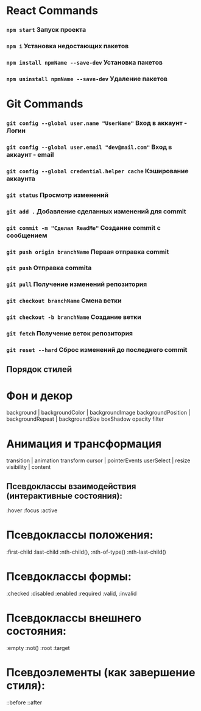 # React Commands

### `npm start` Запуск проекта

### `npm i` Установка недостающих пакетов

### `npm install npmName --save-dev` Установка пакетов

### `npm uninstall npmName --save-dev` Удаление пакетов

# Git Commands

### `git config --global user.name "UserName"` Вход в аккаунт - Логин

### `git config --global user.email "dev@mail.com"` Вход в аккаунт - email

### `git config --global credential.helper cache` Кэширование аккаунта

### `git status` Просмотр изменений

### `git add .` Добавление сделанных изменений для commit

### `git commit -m "Сделал ReadMe"` Создание commit с сообщением

### `git push origin branchName` Первая отправка commit

### `git push` Отправка commita

### `git pull` Получение изменений репозитория

### `git checkout branchName` Смена ветки

### `git checkout -b branchName` Создание ветки

### `git fetch` Получение веток репозитория

### `git reset --hard` Сброс изменений до последнего commit

## Порядок стилей

# Фон и декор

background | backgroundColor | backgroundImage
backgroundPosition | backgroundRepeat | backgroundSize
boxShadow
opacity
filter

# Анимация и трансформация

transition | animation
transform
cursor | pointerEvents
userSelect | resize
visibility | content

## Псевдоклассы взаимодействия (интерактивные состояния):

:hover
:focus
:active

# Псевдоклассы положения:

:first-child
:last-child
:nth-child(), :nth-of-type()
:nth-last-child()

# Псевдоклассы формы:

:checked
:disabled
:enabled
:required
:valid, :invalid

# Псевдоклассы внешнего состояния:

:empty
:not()
:root
:target

# Псевдоэлементы (как завершение стиля):

::before
::after
